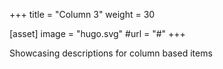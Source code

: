 +++
title = "Column 3"
weight = 30

[asset]
  image = "hugo.svg"
  #url = "#"
+++

Showcasing descriptions for column based items
